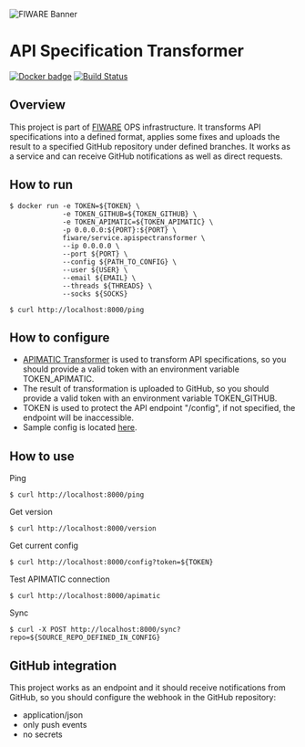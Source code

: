 ![FIWARE Banner](https://nexus.lab.fiware.org/content/images/fiware-logo1.png)

# API Specification Transformer
[![Docker badge](https://img.shields.io/docker/pulls/fiware/service.apispectransformer.svg)](https://hub.docker.com/r/fiware/service.apispectransformer/)
[![Build Status](https://travis-ci.org/FIWARE-Ops/APISpecTransformer.svg?branch=master)](https://travis-ci.org/FIWARE-Ops/APISpecTransformer)

## Overview
This project is part of [FIWARE](https://fiware.org) OPS infrastructure.
It transforms API specifications into a defined format, applies some fixes and uploads the result to a specified GitHub repository under defined branches.
It works as a service and can receive GitHub notifications as well as direct requests.

## How to run
```console
$ docker run -e TOKEN=${TOKEN} \
             -e TOKEN_GITHUB=${TOKEN_GITHUB} \
             -e TOKEN_APIMATIC=${TOKEN_APIMATIC} \
             -p 0.0.0.0:${PORT}:${PORT} \
             fiware/service.apispectransformer \
             --ip 0.0.0.0 \
             --port ${PORT} \
             --config ${PATH_TO_CONFIG} \
             --user ${USER} \
             --email ${EMAIL} \
             --threads ${THREADS} \
             --socks ${SOCKS}
```       
```console      
$ curl http://localhost:8000/ping
```
## How to configure
+ [APIMATIC Transformer](https://apimatic.io/transformer) is used to transform API specifications, so you should provide a valid token with an environment variable TOKEN_APIMATIC.
+ The result of transformation is uploaded to GitHub, so you should provide a valid token with an environment variable TOKEN_GITHUB.
+ TOKEN is used to protect the API endpoint "/config", if not specified, the endpoint will be inaccessible.
+ Sample config is located [here](./config-example.json). 

## How to use
Ping
```console
$ curl http://localhost:8000/ping
```
Get version
```console
$ curl http://localhost:8000/version
```
Get current config
```console
$ curl http://localhost:8000/config?token=${TOKEN}
```
Test APIMATIC connection
```console
$ curl http://localhost:8000/apimatic
```
Sync
```console
$ curl -X POST http://localhost:8000/sync?repo=${SOURCE_REPO_DEFINED_IN_CONFIG}
```

## GitHub integration
This project works as an endpoint and it should receive notifications from GitHub, so you should configure the webhook in the GitHub repository:
* application/json
* only push events
* no secrets
